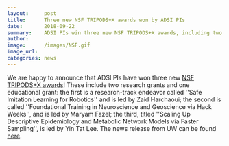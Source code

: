 ```yaml
---
layout:     post
title:      Three new NSF TRIPODS+X awards won by ADSI PIs
date:       2018-09-22 
summary:    ADSI PIs win three new NSF TRIPODS+X awards, including two research grants and one educational grant. 
author:     
image:      /images/NSF.gif
image_url:  
categories: news
---
```


We are happy to announce that ADSI PIs have won three new [NSF TRIPODS+X awards](https://www.nsf.gov/news/news_summ.jsp?cntn_id=296537&WT.mc_id=USNSF_51&WT.mc_ev=click)! These include two research grants and one educational grant: the first is a research-track endeavor called ''Safe Imitation Learning for Robotics'' and is led by Zaid Harchaoui; the second is called ''Foundational Training in Neuroscience and Geoscience via Hack Weeks'', and is led by Maryam Fazel; the third, titled ''Scaling Up Descriptive Epidemiology and Metabolic Network Models via Faster Sampling'', is led by Yin Tat Lee. The news release from UW can be found [here](https://www.washington.edu/news/2018/09/12/tripodsx-grants-data-science/). 
